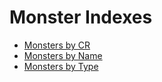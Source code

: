 # Monster Indexes

* [Monsters by CR](/gamemaster_rules/monster_indexes/monsters_by_cr/)
* [Monsters by Name](/gamemaster_rules/monster_indexes/monsters_by_name/)
* [Monsters by Type](/gamemaster_rules/monster_indexes/monsters_by_type)